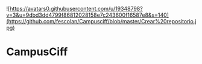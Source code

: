 ![https://avatars0.githubusercontent.com/u/19348798?v=3&u=9dbd3dd4799f86812028158e7c243600f16587e8&s=140](https://github.com/fescolan/Campusciff/blob/master/Crear%20repositorio.jpg)
# CampusCiff


